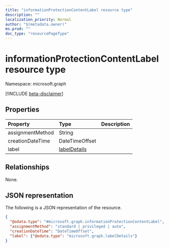 ```yaml
---
title: "informationProtectionContentLabel resource type"
description: ""
localization_priority: Normal
author: "$(metadata.owner)"
ms.prod: ""
doc_type: "resourcePageType"
---
```


# informationProtectionContentLabel resource type

Namespace: microsoft.graph

[!INCLUDE [beta-disclaimer](../../includes/beta-disclaimer.md)]

## Properties

| Property         | Type                                         | Description |
| :--------------- | :------------------------------------------- | :---------- |
| assignmentMethod | String                                       |             |
| creationDateTime | DateTimeOffset                               |             |
| label            | [labelDetails](../resources/labeldetails.md) |             |

## Relationships

None.

## JSON representation

The following is a JSON representation of the resource.

<!-- {
  "blockType": "resource",
  "@odata.type": "microsoft.graph.informationProtectionContentLabel",
}
-->

```json
{
  "@odata.type": "#microsoft.graph.informationProtectionContentLabel",
  "assignmentMethod": "standard | privileged | auto",
  "creationDateTime": "DateTimeOffset",
  "label": {"@odata.type": "microsoft.graph.labelDetails"}
}
```
